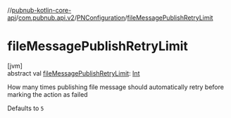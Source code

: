 //[pubnub-kotlin-core-api](../../../index.md)/[com.pubnub.api.v2](../index.md)/[PNConfiguration](index.md)/[fileMessagePublishRetryLimit](file-message-publish-retry-limit.md)

# fileMessagePublishRetryLimit

[jvm]\
abstract val [fileMessagePublishRetryLimit](file-message-publish-retry-limit.md): [Int](https://kotlinlang.org/api/latest/jvm/stdlib/kotlin-stdlib/kotlin/-int/index.html)

How many times publishing file message should automatically retry before marking the action as failed

Defaults to `5`
